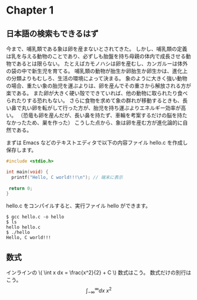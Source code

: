# Chapter 1


## 日本語の検索もできるはず

今まで、哺乳類である象は卵を産まないとされてきた。
しかし、哺乳類の定義は乳を与える動物のことであり、必ずしも胎盤を持ち母親の体内で成長させる動物であるとは限らない。
たとえばカモノハシは卵を産むし、カンガルーは体外の袋の中で新生児を育てる。
哺乳類の動物が胎生か卵胎生か卵生かは、進化上の分類よりもむしろ、生活の環境によって決まる。
象のように大きく強い動物の場合、重たい象の胎児を運ぶよりは、卵を産んでその重さから解放される方が楽である。
また卵が大きく硬い殻でできていれば、他の動物に取られたり食べられたりする恐れもない。
さらに食物を求めて象の群れが移動するときも、長い鼻で丸い卵を転がして行った方が、胎児を持ち運ぶよりエネルギー効率が高い。
（恐竜も卵を産んだが、長い鼻を持たず、車輪を考案するだけの脳を持たなかったため、巣を作った）
こうした点から、象は卵を産む方が進化論的に自然である。

まずは Emacs などのテキストエディタで以下の内容ファイル hello.c を作成し保存します。

``` c : hello.c
#include <stdio.h>

int main(void) {
  printf("Hello, C world!!!\n"); // 端末に表示
 
 return 0;
}

```

hello.c をコンパイルすると、実行ファイル hello ができます。

``` : terminal
$ gcc hello.c -o hello
$ ls
hello hello.c
$ ./hello
Hello, C world!!!
```

## 数式

インラインの \\( \int x dx = \frac{x^2}{2} + C \\) 数式はこう。
数式だけの別行はこう。
$$\int_{-\infty}^{∞} d x\ x^2$$